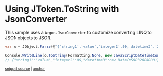 # Using JToken.ToString with JsonConverter

This sample uses a `Argon.JsonConverter` to customize converting LINQ to JSON objects to JSON.

<!-- snippet: ToStringJsonConverter -->
<a id='snippet-tostringjsonconverter'></a>
```cs
var o = JObject.Parse(@"{'string1':'value','integer2':99,'datetime3':'2000-05-23T00:00:00'}");

Console.WriteLine(o.ToString(Formatting.None, new JavaScriptDateTimeConverter()));
// {"string1":"value","integer2":99,"datetime3":new Date(959032800000)}
```
<sup><a href='/src/Tests/Documentation/Samples/Linq/ToStringJsonConverter.cs#L35-L40' title='Snippet source file'>snippet source</a> | <a href='#snippet-tostringjsonconverter' title='Start of snippet'>anchor</a></sup>
<!-- endSnippet -->
